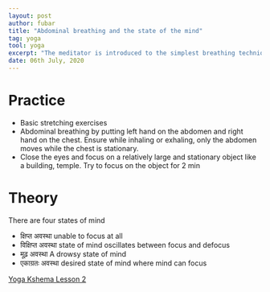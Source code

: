 ```yaml
---
layout: post
author: fubar
title: "Abdominal breathing and the state of the mind"
tag: yoga
tool: yoga
excerpt: "The meditator is introduced to the simplest breathing technique, followed by exposition of four different states of mind during meditation"
date: 06th July, 2020
---
```


# Practice
- Basic stretching exercises
- Abdominal breathing by putting left hand on the abdomen and right hand on the chest. Ensure while inhaling or exhaling, only the abdomen moves while the chest is stationary.
- Close the eyes and focus on a relatively large and stationary object like a building, temple. Try to focus on the object for 2 min

# Theory
There are four states of mind

- क्षिप्त अवस्था unable to focus at all
- विक्षिप्त अवस्था state of mind oscillates between focus and defocus
- मूढ़ अवस्था  A drowsy state of mind
- एकाग्रतः अवस्था desired state of mind where mind can focus

[Yoga Kshema Lesson 2](https://www.youtube.com/watch?v=b0k-uI1rtCA&t=23s)
